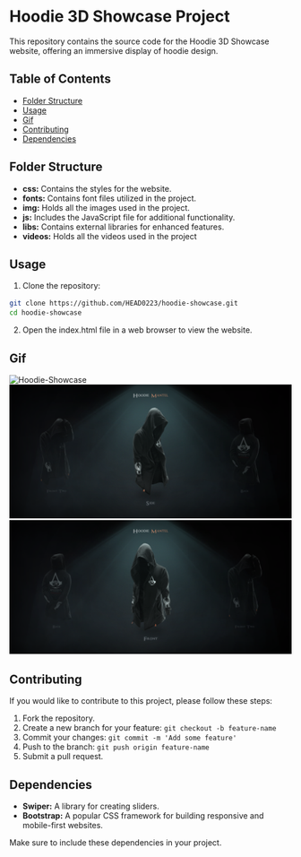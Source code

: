 # Hoodie 3D Showcase Project

This repository contains the source code for the Hoodie 3D Showcase website, offering an immersive display of hoodie design.

## Table of Contents

-  [Folder Structure](#folder-structure)
-  [Usage](#usage)
-  [Gif](#Gif)
-  [Contributing](#contributing)
-  [Dependencies](#dependencies)

## Folder Structure

-  **css:** Contains the styles for the website.
-  **fonts:** Contains font files utilized in the project.
-  **img:** Holds all the images used in the project.
-  **js:** Includes the JavaScript file for additional functionality.
-  **libs:** Contains external libraries for enhanced features.
-  **videos:** Holds all the videos used in the project

## Usage

1. Clone the repository:

```bash
git clone https://github.com/HEAD0223/hoodie-showcase.git
cd hoodie-showcase
```

2. Open the index.html file in a web browser to view the website.

## Gif

![Hoodie-Showcase](./img/Hoodie-Showcase.gif)
![hoodie-showcase_1](./img/hoodie-showcase_1.png)
![hoodie-showcase_2](./img/hoodie-showcase_2.png)

## Contributing

If you would like to contribute to this project, please follow these steps:

1. Fork the repository.
2. Create a new branch for your feature: `git checkout -b feature-name`
3. Commit your changes: `git commit -m 'Add some feature'`
4. Push to the branch: `git push origin feature-name`
5. Submit a pull request.

## Dependencies

-  **Swiper:** A library for creating sliders.
-  **Bootstrap:** A popular CSS framework for building responsive and mobile-first websites.

Make sure to include these dependencies in your project.

